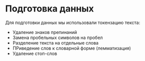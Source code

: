 # Подготовка данных

Для подготовки данных мы использовали токензацию текста:

- Удаление знаков препинаний
- Замена пробельных символов на пробел
- Разделение текста на отдельные слова
- ПРиведение слов к словарной форме (лемматизация)
- Удаление стоп-слов
